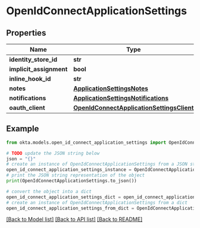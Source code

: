 # OpenIdConnectApplicationSettings


## Properties

Name | Type | Description | Notes
------------ | ------------- | ------------- | -------------
**identity_store_id** | **str** |  | [optional] 
**implicit_assignment** | **bool** |  | [optional] 
**inline_hook_id** | **str** |  | [optional] 
**notes** | [**ApplicationSettingsNotes**](ApplicationSettingsNotes.md) |  | [optional] 
**notifications** | [**ApplicationSettingsNotifications**](ApplicationSettingsNotifications.md) |  | [optional] 
**oauth_client** | [**OpenIdConnectApplicationSettingsClient**](OpenIdConnectApplicationSettingsClient.md) |  | [optional] 

## Example

```python
from okta.models.open_id_connect_application_settings import OpenIdConnectApplicationSettings

# TODO update the JSON string below
json = "{}"
# create an instance of OpenIdConnectApplicationSettings from a JSON string
open_id_connect_application_settings_instance = OpenIdConnectApplicationSettings.from_json(json)
# print the JSON string representation of the object
print(OpenIdConnectApplicationSettings.to_json())

# convert the object into a dict
open_id_connect_application_settings_dict = open_id_connect_application_settings_instance.to_dict()
# create an instance of OpenIdConnectApplicationSettings from a dict
open_id_connect_application_settings_from_dict = OpenIdConnectApplicationSettings.from_dict(open_id_connect_application_settings_dict)
```
[[Back to Model list]](../README.md#documentation-for-models) [[Back to API list]](../README.md#documentation-for-api-endpoints) [[Back to README]](../README.md)


